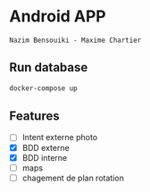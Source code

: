 # Android APP

`Nazim Bensouiki - Maxime Chartier`

## Run database

```bash
docker-compose up
```

## Features

- [ ] Intent externe photo
- [x] BDD externe
- [x] BDD interne
- [ ] maps
- [ ] chagement de plan rotation
